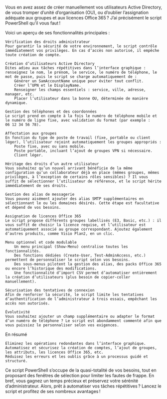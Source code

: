 Vous en avez assez de créer manuellement vos utilisateurs Active Directory, de vous tromper d’unité d’organisation (OU), ou d’oublier l’assignation adéquate aux groupes et aux licences Office 365 ? J’ai précisément le script PowerShell qu’il vous faut !

Voici un aperçu de ses fonctionnalités principales :

    Vérification des droits administrateur
    Pour garantir la sécurité de votre environnement, le script contrôle immédiatement vos privilèges. En cas d’accès non autorisé, il empêche toute création de compte.

    Création d’utilisateurs Active Directory
    Dites adieu aux tâches répétitives dans l’interface graphique : renseignez le nom, le prénom, le service, le numéro de téléphone, le mot de passe, puis le script se charge automatiquement de :
        Générer un SamAccountName unique pour éviter tout conflit.
        Créer l’UPN et le DisplayName.
        Renseigner les champs essentiels : service, ville, adresse, manager, etc.
        Placer l’utilisateur dans la bonne OU, déterminée de manière dynamique.

    Gestion des téléphones et des coordonnées
    Le script prend en compte à la fois le numéro de téléphone mobile et le numéro de ligne fixe, avec validation du format (par exemple : 06 12 34 56 78).

    Affectation aux groupes
    En fonction du type de poste de travail (fixe, portable ou client léger), l’utilisateur rejoint automatiquement les groupes appropriés :
        Poste fixe, avec ou sans mobile.
        Poste portable, incluant l’ajout de groupes VPN si nécessaire.
        Client léger.

    Héritage des droits d’un autre utilisateur
    Vous souhaitez qu’un nouvel arrivant bénéficie de la même configuration qu’un collaborateur déjà en place (mêmes groupes, mêmes privilèges, à l’exception de certains rôles sensibles) ? Il vous suffit de sélectionner l’utilisateur de référence, et le script hérite immédiatement de ses droits.

    Gestion des alias de messagerie
    Vous pouvez aisément ajouter des alias SMTP supplémentaires en sélectionnant le ou les domaines désirés. Cette étape est facultative et dépend de vos besoins.

    Assignation de licences Office 365
    Le script propose différents groupes labellisés (E3, Basic, etc.) : il vous suffit de choisir la licence requise, et l’utilisateur est automatiquement associé au groupe correspondant. Ajoutez également d’autres produits, comme Visio Plan2, en un clic.

    Menu optionnel et code modulable
        Un menu principal (Show-Menu) centralise toutes les fonctionnalités.
        Des fonctions dédiées (Create-User, Test-AdminAccess, etc.) permettent de personnaliser le script selon vos besoins.
        Des sous-menus pilotent la gestion des alias, des packs Office 365 ou encore l’historique des modifications.
        Une fonctionnalité d’import CSV permet d’automatiser entièrement la création d’utilisateurs (plus besoin de copier-coller manuellement).

    Sécurisation des tentatives de connexion
    Afin de renforcer la sécurité, le script limite les tentatives d’authentification de l’administrateur à trois essais, empêchant les accès non autorisés.

    Évolutivité
    Vous souhaitez ajouter un champ supplémentaire ou adapter le format d’un numéro de téléphone ? Le script est abondamment commenté afin que vous puissiez le personnaliser selon vos exigences.

En résumé

    Éliminez les opérations redondantes dans l’interface graphique.
    Automatisez et sécurisez la création de comptes, l’ajout de groupes, les attributs, les licences Office 365, etc.
    Réduisez les erreurs et les oublis grâce à un processus guidé et structuré.

Ce script PowerShell s’occupe de la quasi-totalité de vos besoins, tout en proposant des fenêtres de sélection pour limiter les fautes de frappe. En bref, vous gagnez un temps précieux et préservez votre sérénité d’administrateur. Alors, prêt à automatiser vos tâches répétitives ? Lancez le script et profitez de ses nombreux avantages !
